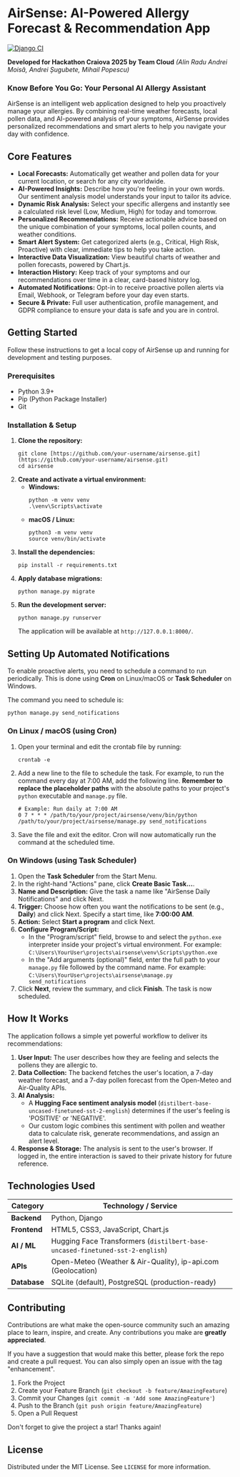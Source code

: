 # AirSense: AI-Powered Allergy Forecast & Recommendation App

[![Django CI](https://github.com/mihail-pop/airsense/actions/workflows/django.yml/badge.svg?branch=main)](https://github.com/mihail-pop/airsense/actions/workflows/django.yml)

**Developed for Hackathon Craiova 2025 by Team Cloud**
*(Alin Radu Andrei Moisă, Andrei Șugubete, Mihail Popescu)*

### **Know Before You Go: Your Personal AI Allergy Assistant**

AirSense is an intelligent web application designed to help you proactively manage your allergies. By combining real-time weather forecasts, local pollen data, and AI-powered analysis of your symptoms, AirSense provides personalized recommendations and smart alerts to help you navigate your day with confidence.

## Core Features

* **Local Forecasts:** Automatically get weather and pollen data for your current location, or search for any city worldwide.
* **AI-Powered Insights:** Describe how you're feeling in your own words. Our sentiment analysis model understands your input to tailor its advice.
* **Dynamic Risk Analysis:** Select your specific allergens and instantly see a calculated risk level (Low, Medium, High) for today and tomorrow.
* **Personalized Recommendations:** Receive actionable advice based on the unique combination of your symptoms, local pollen counts, and weather conditions.
* **Smart Alert System:** Get categorized alerts (e.g., Critical, High Risk, Proactive) with clear, immediate tips to help you take action.
* **Interactive Data Visualization:** View beautiful charts of weather and pollen forecasts, powered by Chart.js.
* **Interaction History:** Keep track of your symptoms and our recommendations over time in a clear, card-based history log.
* **Automated Notifications:** Opt-in to receive proactive pollen alerts via Email, Webhook, or Telegram before your day even starts.
* **Secure & Private:** Full user authentication, profile management, and GDPR compliance to ensure your data is safe and you are in control.

##  Getting Started

Follow these instructions to get a local copy of AirSense up and running for development and testing purposes.

### **Prerequisites**

* Python 3.9+
* Pip (Python Package Installer)
* Git

### **Installation & Setup**

1.  **Clone the repository:**
    ```
    git clone [https://github.com/your-username/airsense.git](https://github.com/your-username/airsense.git)
    cd airsense
    ```
2.  **Create and activate a virtual environment:**
    * **Windows:**
        ```
        python -m venv venv
        .\venv\Scripts\activate
        ```
    * **macOS / Linux:**
        ```
        python3 -m venv venv
        source venv/bin/activate
        ```
3.  **Install the dependencies:**
    ```
    pip install -r requirements.txt
    ```
4.  **Apply database migrations:**
    ```
    python manage.py migrate
    ```
5.  **Run the development server:**
    ```
    python manage.py runserver
    ```
    The application will be available at `http://127.0.0.1:8000/`.

##  Setting Up Automated Notifications

To enable proactive alerts, you need to schedule a command to run periodically. This is done using **Cron** on Linux/macOS or **Task Scheduler** on Windows.

The command you need to schedule is:
```
python manage.py send_notifications
```

### **On Linux / macOS (using Cron)**

1.  Open your terminal and edit the crontab file by running:
    ```
    crontab -e
    ```
2.  Add a new line to the file to schedule the task. For example, to run the command every day at 7:00 AM, add the following line. **Remember to replace the placeholder paths** with the absolute paths to your project's `python` executable and `manage.py` file.

    ```
    # Example: Run daily at 7:00 AM
    0 7 * * * /path/to/your/project/airsense/venv/bin/python /path/to/your/project/airsense/manage.py send_notifications
    ```
3.  Save the file and exit the editor. Cron will now automatically run the command at the scheduled time.

### **On Windows (using Task Scheduler)**

1.  Open the **Task Scheduler** from the Start Menu.
2.  In the right-hand "Actions" pane, click **Create Basic Task...**.
3.  **Name and Description:** Give the task a name like "AirSense Daily Notifications" and click Next.
4.  **Trigger:** Choose how often you want the notifications to be sent (e.g., **Daily**) and click Next. Specify a start time, like **7:00:00 AM**.
5.  **Action:** Select **Start a program** and click Next.
6.  **Configure Program/Script:**
    * In the "Program/script" field, browse to and select the `python.exe` interpreter inside your project's virtual environment. For example: `C:\Users\YourUser\projects\airsense\venv\Scripts\python.exe`
    * In the "Add arguments (optional)" field, enter the full path to your `manage.py` file followed by the command name. For example: `C:\Users\YourUser\projects\airsense\manage.py send_notifications`
7.  Click **Next**, review the summary, and click **Finish**. The task is now scheduled.

##  How It Works

The application follows a simple yet powerful workflow to deliver its recommendations:

1.  **User Input:** The user describes how they are feeling and selects the pollens they are allergic to.
2.  **Data Collection:** The backend fetches the user's location, a 7-day weather forecast, and a 7-day pollen forecast from the Open-Meteo and Air-Quality APIs.
3.  **AI Analysis:**
    * A **Hugging Face sentiment analysis model** (`distilbert-base-uncased-finetuned-sst-2-english`) determines if the user's feeling is 'POSITIVE' or 'NEGATIVE'.
    * Our custom logic combines this sentiment with pollen and weather data to calculate risk, generate recommendations, and assign an alert level.
4.  **Response & Storage:** The analysis is sent to the user's browser. If logged in, the entire interaction is saved to their private history for future reference.

##  Technologies Used

| Category   | Technology / Service                                                                                      |
| ---------- | --------------------------------------------------------------------------------------------------------- |
| **Backend** | Python, Django                                                                                            |
| **Frontend** | HTML5, CSS3, JavaScript, Chart.js                                                                         |
| **AI / ML** | Hugging Face Transformers (`distilbert-base-uncased-finetuned-sst-2-english`)                               |
| **APIs** | Open-Meteo (Weather & Air-Quality), ip-api.com (Geolocation)                                              |
| **Database** | SQLite (default), PostgreSQL (production-ready)                                                           |

##  Contributing

Contributions are what make the open-source community such an amazing place to learn, inspire, and create. Any contributions you make are **greatly appreciated**.

If you have a suggestion that would make this better, please fork the repo and create a pull request. You can also simply open an issue with the tag "enhancement".

1.  Fork the Project
2.  Create your Feature Branch (`git checkout -b feature/AmazingFeature`)
3.  Commit your Changes (`git commit -m 'Add some AmazingFeature'`)
4.  Push to the Branch (`git push origin feature/AmazingFeature`)
5.  Open a Pull Request

Don't forget to give the project a star! Thanks again!

## License

Distributed under the MIT License. See `LICENSE` for more information.
